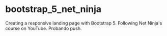 # bootstrap_5_net_ninja

Creating a responsive landing page with Bootstrap 5. Following Net Ninja's course on YouTube.
Probando push.

